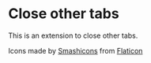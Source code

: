 # Close other tabs

This is an extension to close other tabs.

Icons made by [Smashicons](https://www.flaticon.com/authors/smashicons) from [Flaticon](https://www.flaticon.com)